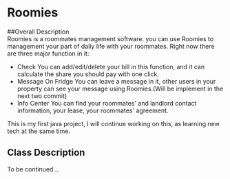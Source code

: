 # Roomies
##Overall Description   
Roomies is a roommates management software. you can use Roomies to management your part of daily life with your roommates. Right now there are three major function in it: 
* Check
You can add/edit/delete your bill in this function, and it can calculate the share you should pay with one click. 
* Message On Fridge
You can leave a message in it, other users in your property can see your message using Roomies.(Will be implement in the next two commit)
* Info Center
You can find your roommates' and landlord contact information, your lease, your roommates' agreement.

This is my first java project, I will continue working on this, as learning new tech at the same time. 

## Class Description 

To be continued... 
